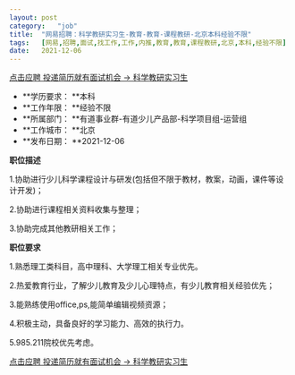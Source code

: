 ```yaml
---
layout:	post
category:	"job"
title:	"网易招聘：科学教研实习生-教育-教育-课程教研-北京本科经验不限"
tags:	[网易,招聘,面试,找工作,工作,内推,教育,教育,课程教研,北京,本科,经验不限]
date:	2021-12-06
---
```


[点击应聘 投递简历就有面试机会 ->  科学教研实习生](http://mobile.bole.netease.com/bole/boleDetail?id=30127&employeeId=346f03c3cda5f04c&key=all)



- **学历要求： **本科
- **工作年限： **经验不限
- **所属部门： **有道事业群-有道少儿产品部-科学项目组-运营组
- **工作城市： **北京
- **发布日期： **2021-12-06



**职位描述**

1.协助进行少儿科学课程设计与研发(包括但不限于教材，教案，动画，课件等设计开发)；

2.协助进行课程相关资料收集与整理；

3.协助完成其他教研相关工作；





**职位要求**

1.熟悉理工类科目，高中理科、大学理工相关专业优先。

2.热爱教育行业，了解少儿教育及少儿心理特点，有少儿教育相关经验优先；

3.能熟练使用office,ps,能简单编辑视频资源；

4.积极主动，具备良好的学习能力、高效的执行力。

5.985.211院校优先考虑。





[点击应聘 投递简历就有面试机会 ->  科学教研实习生](http://mobile.bole.netease.com/bole/boleDetail?id=30127&employeeId=346f03c3cda5f04c&key=all)